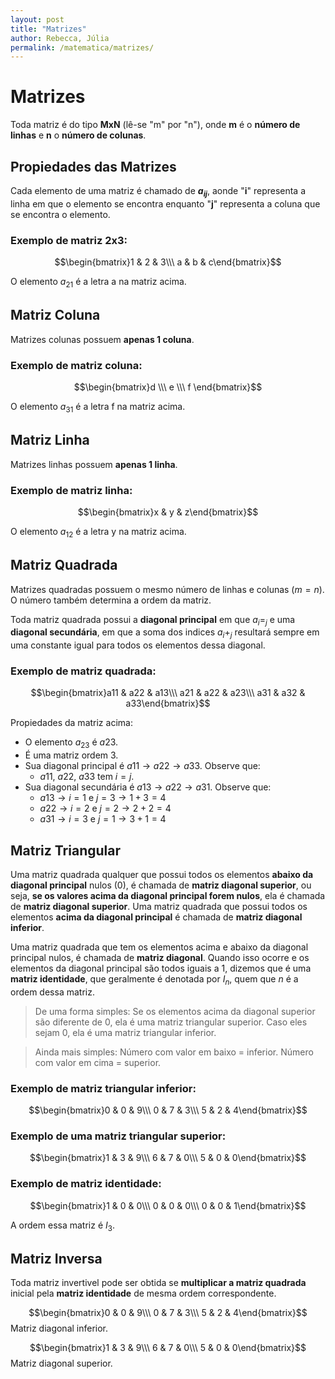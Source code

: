 ```yaml
---
layout: post
title: "Matrizes"
author: Rebecca, Júlia
permalink: /matematica/matrizes/
---
```

# Matrizes
Toda matriz é do tipo **MxN** (lê-se "m" por "n"), onde **m** é o __número de linhas__ e **n** o __número de colunas__. 

## Propiedades das Matrizes
Cada elemento de uma matriz é chamado de **$a{_i}$${_j}$**, aonde "**i**" representa a linha em que o elemento se encontra enquanto "**j**" representa a coluna que se encontra o elemento.

### Exemplo de matriz 2x3:

$$\begin{bmatrix}1 & 2 & 3\\\ a & b & c\end{bmatrix}$$

O elemento $a{_2}$${_1}$ é a letra a na matriz acima. 

## Matriz Coluna
Matrizes colunas possuem **apenas 1 coluna**.

### Exemplo de matriz coluna:

$$\begin{bmatrix}d \\\ e \\\ f \end{bmatrix}$$

O elemento $a{_3}$${_1}$ é a letra f na matriz acima. 

## Matriz Linha

Matrizes linhas possuem **apenas 1 linha**.

### Exemplo de matriz linha:

$$\begin{bmatrix}x & y & z\end{bmatrix}$$

O elemento $a{_1}$${_2}$ é a letra y na matriz acima.

## Matriz Quadrada
Matrizes quadradas possuem o mesmo número de linhas e colunas ($m = n$). O número também determina a ordem da matriz.

Toda matriz quadrada possui a **diagonal principal** em que $a{_i}$=${_j}$ e uma **diagonal secundária**, em que a soma dos indices $a{_i}$+${_j}$ resultará sempre em uma constante igual para todos os elementos dessa diagonal.

### Exemplo de matriz quadrada:

$$\begin{bmatrix}a11 & a22 & a13\\\ a21 & a22 & a23\\\ a31 & a32 & a33\end{bmatrix}$$

Propiedades da matriz acima:
- O elemento $a{_2}$${_3}$ é $a23$. 
- É uma matriz ordem 3.
- Sua diagonal principal é $a11 \rightarrow a22 \rightarrow a33$.
Observe que:
    - $a11$, $a22$, $a33$ tem $i = j$.
- Sua diagonal secundária é $a13 \rightarrow a22 \rightarrow a31$. 
Observe que:
    - $a13 \rightarrow i = 1$ e $j = 3 \rightarrow 1+3=4$
    - $a22 \rightarrow i = 2$ e $j = 2 \rightarrow 2+2=4$
    - $a31 \rightarrow i = 3$ e $j = 1 \rightarrow 3+1=4$

## Matriz Triangular
Uma <underline> matriz quadrada </underline> qualquer que possui todos os elementos **abaixo da diagonal principal** nulos (0), é chamada de **matriz diagonal superior**, ou seja, **se os valores acima da diagonal principal forem nulos**, ela é chamada de **matriz diagonal superior**. Uma matriz quadrada que possui todos os elementos **acima da diagonal principal** é chamada de **matriz diagonal inferior**.  

Uma matriz quadrada que tem os elementos acima e abaixo da diagonal principal nulos, é chamada de **matriz diagonal**. Quando isso ocorre e os elementos da diagonal principal são todos iguais a 1, dizemos que é uma **matriz identidade**, que geralmente é denotada por $I_{n}$, quem que $n$ é a ordem dessa matriz.


> De uma forma simples: Se os elementos acima da diagonal superior são diferente de 0, ela é uma matriz triangular superior. Caso eles sejam 0, ela é uma matriz triangular inferior.

> Ainda mais simples: Número com valor em baixo = inferior. Número com valor em cima = superior.

### Exemplo de matriz triangular inferior:

$$\begin{bmatrix}0 & 0 & 9\\\ 0 & 7 & 3\\\ 5 & 2 & 4\end{bmatrix}$$

### Exemplo de uma matriz triangular superior: 

$$\begin{bmatrix}1 & 3 & 9\\\ 6 & 7 & 0\\\ 5 & 0 & 0\end{bmatrix}$$

### Exemplo de matriz identidade:

$$\begin{bmatrix}1 & 0 & 0\\\ 0 & 0 & 0\\\ 0 & 0 & 1\end{bmatrix}$$

A ordem essa matriz é $I_{3}$.

## Matriz Inversa
Toda matriz invertivel pode ser obtida se **multiplicar a matriz quadrada** inicial pela **matriz identidade** de mesma ordem correspondente.

$$\begin{bmatrix}0 & 0 & 9\\\ 0 & 7 & 3\\\ 5 & 2 & 4\end{bmatrix}$$
Matriz diagonal inferior.

$$\begin{bmatrix}1 & 3 & 9\\\ 6 & 7 & 0\\\ 5 & 0 & 0\end{bmatrix}$$
Matriz diagonal superior.
